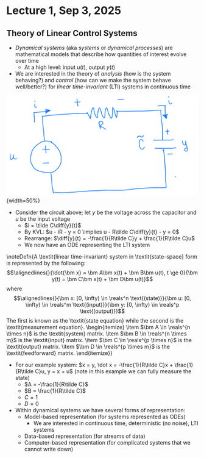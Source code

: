 # Lecture 1, Sep 3, 2025

## Theory of Linear Control Systems

* *Dynamical systems* (aka *systems* or *dynamical processes*) are mathematical models that describe how quantities of interest evolve over time
	* At a high level: input $u(t)$, output $y(t)$
* We are interested in the theory of *analysis* (how is the system behaving?) and *control* (how can we make the system behave well/better?) for *linear time-invariant* (LTI) systems in continuous time

![Circuit example of a dynamical system.](./imgs/lec1_1.png){width=50%}

* Consider the circuit above; let $y$ be the voltage across the capacitor and $u$ be the input voltage
	* $i = \tilde C\diff{y}{t}$
	* By KVL: $u - iR - y = 0 \implies u - R\tilde C\diff{y}{t} - y = 0$
	* Rearrange: $\diff{y}{t} = -\frac{1}{R\tilde C}y + \frac{1}{R\tilde C}u$
	* We now have an ODE representing the LTI system

\noteDefn{A \textit{linear time-invariant} system in \textit{state-space} form is represented by the following: $$\alignedlines{}{\dot{\bm x} = \bm A\bm x(t) + \bm B\bm u(t), t \ge 0}{\bm y(t) = \bm C\bm x(t) + \bm D\bm u(t)}$$ where $$\alignedlines{}{\bm x: [0, \infty) \in \reals^n \text{(state)}}{\bm u: [0, \infty) \in \reals^m \text{(input)}}{\bm y: [0, \infty) \in \reals^p \text{(output)}}$$
The first is known as the \textit{state equation} while the second is the \textit{measurement equation}.
\begin{itemize}
	\item $\bm A \in \reals^{n \times n}$ is the \textit{system} matrix.
	\item $\bm B \in \reals^{n \times m}$ is the \textit{input} matrix.
	\item $\bm C \in \reals^{p \times n}$ is the \textit{output} matrix.
	\item $\bm D \in \reals^{p \times m}$ is the \textit{feedforward} matrix.
\end{itemize}}

* For our example system: $x = y, \dot x = -\frac{1}{R\tilde C}x + \frac{1}{R\tilde C}u, y = x + u$ (note in this example we can fully measure the state)
	* $A = -\frac{1}{R\tilde C}$
	* $B = \frac{1}{R\tilde C}$
	* $C = 1$
	* $D = 0$
* Within dynamical systems we have several forms of representation:
	* Model-based representation (for systems represented as ODEs)
		* We are interested in continuous time, deterministic (no noise), LTI systems
	* Data-based representation (for streams of data)
	* Computer-based representation (for complicated systems that we cannot write down)

